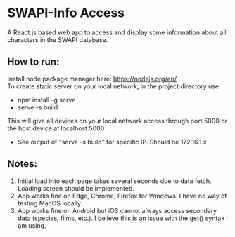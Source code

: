 # SWAPI-Info Access
A React.js based web app to access and display some information about all characters in the SWAPI database.

## How to run:

Install node package manager here: https://nodejs.org/en/  
To create static server on your local network, in the project directory use:  
- npm install -g serve
- serve -s build

This will give all devices on your local network access through port 5000 or the host device at localhost:5000
- See output of "serve -s build" for specific IP. Should be 172.16.1.x

## Notes:
1. Initial load into each page takes several seconds due to data fetch. Loading screen should be implemented.  
2. App works fine on Edge, Chrome, Firefox for Windows. I have no way of testing MacOS locally.  
3. App works fine on Android but iOS cannot always access secondary data (species, films, etc.). I beileve this is an issue with the get() syntax I am using.
